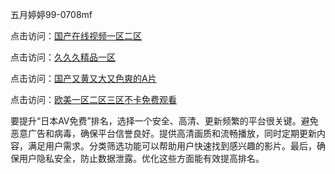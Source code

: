 五月婷婷99-0708mf
					
点击访问：<a href="https://heiliaoe8ajia.pages.dev">国产在线视频一区二区</a>

点击访问：<a href="https://heiliaoxqkkct.pages.dev">久久久精品一区</a>

点击访问：<a href="https://heiliaoxwd5i8.pages.dev">国产又黄又大又色爽的A片</a>

点击访问：<a href="https://heiliaowzu4ur.pages.dev">欧美一区二区三区不卡免费观看</a>	

要提升“日本AV免费”排名，选择一个安全、高清、更新频繁的平台很关键。避免恶意广告和病毒，确保平台信誉良好。提供高清画质和流畅播放，同时定期更新内容，满足用户需求。分类筛选功能可以帮助用户快速找到感兴趣的影片。最后，确保用户隐私安全，防止数据泄露。优化这些方面能有效提高排名。

<span style="display:none;">[Canonical link](）</span>



